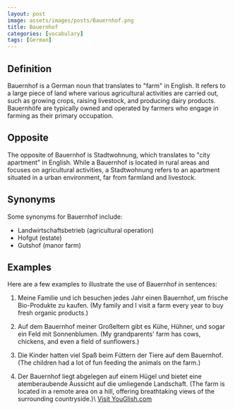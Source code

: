 ```yaml
---
layout: post
image: assets/images/posts/Bauernhof.png
title: Bauernhof
categories: [vocabulary]
tags: [German]
---
```


## Definition

Bauernhof is a German noun that translates to "farm" in English. It refers to a large piece of land where various agricultural activities are carried out, such as growing crops, raising livestock, and producing dairy products. Bauernhöfe are typically owned and operated by farmers who engage in farming as their primary occupation.

## Opposite

The opposite of Bauernhof is Stadtwohnung, which translates to "city apartment" in English. While a Bauernhof is located in rural areas and focuses on agricultural activities, a Stadtwohnung refers to an apartment situated in a urban environment, far from farmland and livestock.

## Synonyms

Some synonyms for Bauernhof include:

- Landwirtschaftsbetrieb (agricultural operation)
- Hofgut (estate)
- Gutshof (manor farm)

## Examples

Here are a few examples to illustrate the use of Bauernhof in sentences:

1. Meine Familie und ich besuchen jedes Jahr einen Bauernhof, um frische Bio-Produkte zu kaufen. (My family and I visit a farm every year to buy fresh organic products.)

2. Auf dem Bauernhof meiner Großeltern gibt es Kühe, Hühner, und sogar ein Feld mit Sonnenblumen. (My grandparents' farm has cows, chickens, and even a field of sunflowers.)

3. Die Kinder hatten viel Spaß beim Füttern der Tiere auf dem Bauernhof. (The children had a lot of fun feeding the animals on the farm.)

4. Der Bauernhof liegt abgelegen auf einem Hügel und bietet eine atemberaubende Aussicht auf die umliegende Landschaft. (The farm is located in a remote area on a hill, offering breathtaking views of the surrounding countryside.)\ <a id="yg-widget-0" class="youglish-widget" data-query="Bauernhof" data-lang="german" data-components="8412" data-auto-start="0" data-bkg-color="theme_light" data-title="How%20to%20pronounce%20Bauernhof%20in%20German"  rel="nofollow" href="https://youglish.com">Visit YouGlish.com</a><script async src="https://youglish.com/public/emb/widget.js" charset="utf-8"></script>